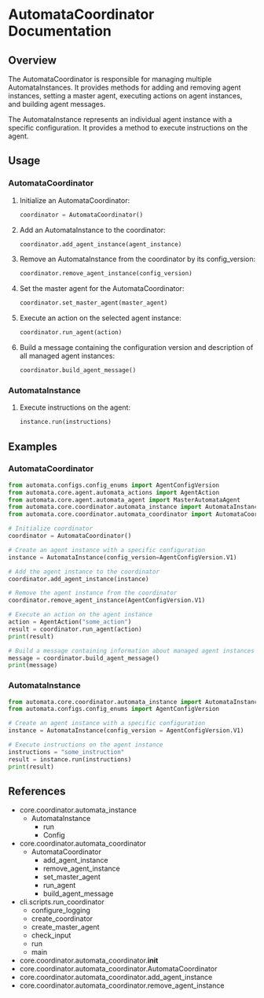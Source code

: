 # AutomataCoordinator Documentation

## Overview

The AutomataCoordinator is responsible for managing multiple AutomataInstances. It provides methods for adding and removing agent instances, setting a master agent, executing actions on agent instances, and building agent messages.

The AutomataInstance represents an individual agent instance with a specific configuration. It provides a method to execute instructions on the agent.

## Usage

### AutomataCoordinator

1. Initialize an AutomataCoordinator:

   ```python
   coordinator = AutomataCoordinator()
   ```

2. Add an AutomataInstance to the coordinator:

   ```python
   coordinator.add_agent_instance(agent_instance)
   ```

3. Remove an AutomataInstance from the coordinator by its config_version:

   ```python
   coordinator.remove_agent_instance(config_version)
   ```

4. Set the master agent for the AutomataCoordinator:

   ```python
   coordinator.set_master_agent(master_agent)
   ```

5. Execute an action on the selected agent instance:

   ```python
   coordinator.run_agent(action)
   ```

6. Build a message containing the configuration version and description of all managed agent instances:

   ```python
   coordinator.build_agent_message()
   ```

### AutomataInstance

1. Execute instructions on the agent:

   ```python
   instance.run(instructions)
   ```

## Examples

### AutomataCoordinator

```python
from automata.configs.config_enums import AgentConfigVersion
from automata.core.agent.automata_actions import AgentAction
from automata.core.agent.automata_agent import MasterAutomataAgent
from automata.core.coordinator.automata_instance import AutomataInstance
from automata.core.coordinator.automata_coordinator import AutomataCoordinator

# Initialize coordinator
coordinator = AutomataCoordinator()

# Create an agent instance with a specific configuration
instance = AutomataInstance(config_version=AgentConfigVersion.V1)

# Add the agent instance to the coordinator
coordinator.add_agent_instance(instance)

# Remove the agent instance from the coordinator
coordinator.remove_agent_instance(AgentConfigVersion.V1)

# Execute an action on the agent instance
action = AgentAction("some_action")
result = coordinator.run_agent(action)
print(result)

# Build a message containing information about managed agent instances
message = coordinator.build_agent_message()
print(message)
```

### AutomataInstance

```python
from automata.core.coordinator.automata_instance import AutomataInstance
from automata.configs.config_enums import AgentConfigVersion

# Create an agent instance with a specific configuration
instance = AutomataInstance(config_version = AgentConfigVersion.V1)

# Execute instructions on the agent instance
instructions = "some_instruction"
result = instance.run(instructions)
print(result)
```

## References

- core.coordinator.automata_instance
  - AutomataInstance
    - run
    - Config
- core.coordinator.automata_coordinator
  - AutomataCoordinator
    - add_agent_instance
    - remove_agent_instance
    - set_master_agent
    - run_agent
    - build_agent_message
- cli.scripts.run_coordinator
  - configure_logging
  - create_coordinator
  - create_master_agent
  - check_input
  - run
  - main
- core.coordinator.automata_coordinator.**init**
- core.coordinator.automata_coordinator.AutomataCoordinator
- core.coordinator.automata_coordinator.add_agent_instance
- core.coordinator.automata_coordinator.remove_agent_instance
